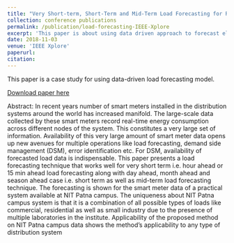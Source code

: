 ```yaml
---
title: "Very Short-term, Short-Term and Mid-Term Load Forecasting for Residential Academic Institure: A Case Study, ICCCA-2018"
collection: conference publications
permalink: /publication/load-forecasting-IEEE-Xplore
excerpt: 'This paper is about using data driven approach to forecast electrical load for very short-term, short-term and mid-term load in academic building types'
date: 2018-11-03
venue: 'IEEE Xplore'
paperurl: 
citation:  
---
```

This paper is a case study for using data-driven load forecasting model.

[Download paper here](http://vkvats.github.io/files/paper1.pdf)

Abstract: In recent years number of smart meters installed in the distribution systems around the world has increased manifold. The large-scale data collected by these smart meters record real-time energy consumption across different nodes of the system. This constitutes a very large set of information. Availability of this very large amount of smart meter data opens up new avenues for multiple operations like load forecasting, demand side management (DSM), error identification etc. For DSM, availability of forecasted load data is indispensable. This paper presents a load forecasting technique that works well for very short term i.e. hour ahead or 15 min ahead load forecasting along with day ahead, month ahead and season ahead case i.e. short term as well as mid-term load forecasting technique. The forecasting is shown for the smart meter data of a practical system available at NIT Patna campus. The uniqueness about NIT Patna campus system is that it is a combination of all possible types of loads like commercial, residential as well as small industry due to the presence of multiple laboratories in the institute. Applicability of the proposed method on NIT Patna campus data shows the method’s applicability to any type of distribution system

